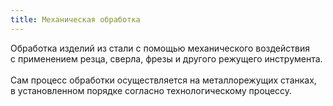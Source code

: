 ```yaml
---
title: Механическая обработка
---
```


Обработка изделий из стали с помощью механического воздействия с применением резца, сверла, фрезы и другого режущего инструмента.
\
\
Сам процесс обработки осуществляется на металлорежущих станках, в установленном порядке согласно технологическому процессу.
